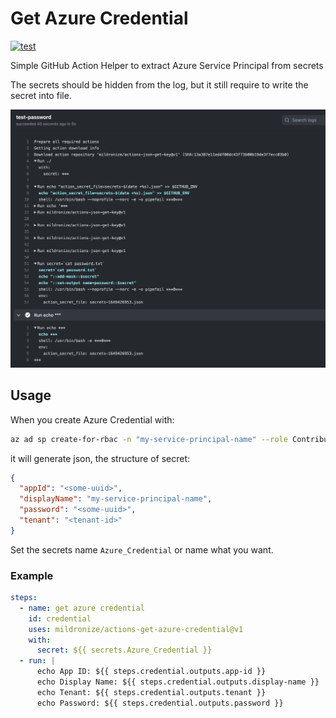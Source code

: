 # Get Azure Credential

[![test](https://github.com/mildronize/actions-get-azure-credential/actions/workflows/test.yml/badge.svg)](https://github.com/mildronize/actions-get-azure-credential/actions/workflows/test.yml)

Simple GitHub Action Helper to extract Azure Service Principal from secrets

The secrets should be hidden from the log, but it still require to write the secret into file.

![screenshot](docs/screenshot.png)

## Usage

When you create Azure Credential with:

```bash
az ad sp create-for-rbac -n "my-service-principal-name" --role Contributor --scopes /subscriptions/xxxxxxx
```

it will generate json, the structure of secret:

```json
{
  "appId": "<some-uuid>",
  "displayName": "my-service-principal-name",
  "password": "<some-uuid>",
  "tenant": "<tenant-id>"
}
```

Set the secrets name `Azure_Credential` or name what you want.

### Example

```yaml
steps:
  - name: get azure credential
    id: credential
    uses: mildronize/actions-get-azure-credential@v1
    with:
      secret: ${{ secrets.Azure_Credential }}
  - run: |
      echo App ID: ${{ steps.credential.outputs.app-id }}
      echo Display Name: ${{ steps.credential.outputs.display-name }}
      echo Tenant: ${{ steps.credential.outputs.tenant }}
      echo Password: ${{ steps.credential.outputs.password }}
```
